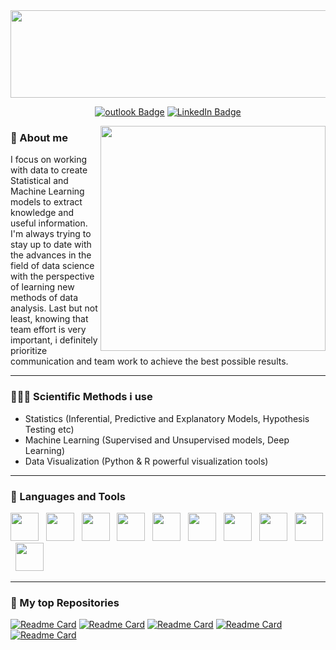 <!--
### Hello š, I'm Pantelis Mathioudakis
-->
<!--
<p align="center">
<img src="https://user-images.githubusercontent.com/124818321/218260983-ca75590d-35d2-43b7-a80b-b87ba9fc75ab.png" align="center" width="800" height="400">
<p>
 -->


<img src="https://user-images.githubusercontent.com/124818321/220197365-a2801fcf-ff16-46bb-b89a-8c9dcd454de2.png" align="center" width="1200" height="140"/>

<div align="center">
 
 <a href="mailto:panteleimon.math@outlook.com">![outlook Badge](https://img.shields.io/badge/-panteleimon.math@outlook.com-0078D4?style=plastic&logo=microsoft-outlook&logoColor=white&link=mailto:panteleimon.math@outlook.com)</a>
 <a href="https://www.linkedin.com/in/panteleimon-mathioudakis-03954b268?lipi=urn%3Ali%3Apage%3Ad_flagship3_profile_view_base_contact_details%3BKVGuUX3JQT2cS3dfrQ2nGw%3D%3D">![LinkedIn Badge](https://img.shields.io/badge/LinkedIn-0077B5?style=plastic&logo=linkedin&logoColor=white)</a>

</div>

<!--
<a href="https://www.linkedin.com/in/panteleimon-mathioudakis-03954b268?lipi=urn%3Ali%3Apage%3Ad_flagship3_profile_view_base_contact_details%3BKVGuUX3JQT2cS3dfrQ2nGw%3D%3D">
<p align="center">
<img src="https://img.shields.io/badge/LinkedIn-0077B5?style=for-the-badge&logo=linkedin&logoColor=white">
</p>
</a>
-->

<!--
**panteleimonmath/panteleimonmath** is a āØ _special_ āØ repository because its `README.md` (this file) appears on your GitHub profile.

Here are some ideas to get you started:

- š­ Iām currently working on ...
- š± Iām currently learning ...![Code typing-bro(1)](https://user-images.githubusercontent.com/124818321/221349013-2e123a49-96fd-44c8-8f50-7e7b9257babf.svg)

- šÆ Iām looking to collaborate on ...
- š¤ Iām looking for help with ...
- š¬ Ask me about ...
- š« How to reach me: ...
- š Pronouns: ...
- ā” Fun fact: ...
-->

<img align="right" src="https://user-images.githubusercontent.com/124818321/221349004-e1f2b719-6808-4a67-9315-fbe13a16663d.svg" width="360px"/>

### 📝 About me
I focus on working with data to create Statistical and Machine Learning models to extract knowledge and useful information. I'm always trying to stay up to date with the advances in the field of data science with the perspective of learning new methods of data analysis. Last but not least, knowing that team effort is very important, i definitely prioritize communication and team work to achieve the best possible results.

---

### 👨🏼‍💼 Scientific Methods i use
* Statistics (Inferential, Predictive and Explanatory Models, Hypothesis Testing etc)
* Machine Learning (Supervised and Unsupervised models, Deep Learning)
* Data Visualization (Python & R powerful visualization tools)

---

### 🤖 Languages and Tools

<p align = "left">
<img src = "https://user-images.githubusercontent.com/124818321/228042328-11cecf66-409d-4225-8e83-7dec0a5d30d2.svg" width = 45px/> &nbsp
<img src = "https://user-images.githubusercontent.com/124818321/228053844-8f7ba0d4-1e56-445a-8329-9806997f8f6f.svg" width = 45px/> &nbsp
<img src = "https://user-images.githubusercontent.com/124818321/228042513-1893c301-78f1-401a-9e98-e57e492031e8.svg" width = 45px > &nbsp
<img src = "https://user-images.githubusercontent.com/124818321/228042639-5f056fcf-a0d4-4857-b82c-72682164c3b6.svg" width = 45px > &nbsp
<img src = "https://user-images.githubusercontent.com/124818321/228042688-6cee6a48-8efa-48a7-9b0e-a4b9b21c6eb1.svg" width = 45px > &nbsp
<img src = "https://user-images.githubusercontent.com/124818321/228042983-4bcb5fb6-ee3a-409b-91d9-8ca1c3546be4.svg" width = 45px > &nbsp
<img src = "https://user-images.githubusercontent.com/124818321/228058153-b5ce5a9b-18f3-405b-8117-ad7075457d63.svg" width = 45px > &nbsp
<!---
 <img src = "https://user-images.githubusercontent.com/124818321/228054481-9ea4b882-286f-4210-93e8-74a4257bff8e.svg" width = 45px > &nbsp
 --->
<img src = "https://user-images.githubusercontent.com/124818321/228042771-39f8c535-32d0-4f9f-9cc1-d6e0d52c6940.svg" width = 45px > &nbsp
<img src = "https://user-images.githubusercontent.com/124818321/228061538-dda476f5-9223-45f5-a12c-987c3be7a400.svg" width = 45px > &nbsp
<!---
 <img src = "https://user-images.githubusercontent.com/124818321/228059356-9ddc7c48-d58e-4e8a-89ef-0d794868e92d.svg" width = 115px >&nbsp
 --->
<img src = "https://user-images.githubusercontent.com/124818321/228042909-f7a62813-d8ac-4c73-970a-712605435e61.png" width = 45px > &nbsp
</p>



---

### 💾 My top Repositories

[![Readme Card](https://github-readme-stats.vercel.app/api/pin/?username=panteleimonmath&repo=M.Sc-Thesis&theme=codeSTACKr&show_owner=true&hide_progress=true)](https://github.com/panteleimonmath/M.Sc.-Thesis) [![Readme Card](https://github-readme-stats.vercel.app/api/pin/?username=panteleimonmath&repo=Data-Mining-in-Bank-Marketing-Data&theme=codeSTACKr&show_owner=true&hide_progress=true)](https://github.com/panteleimonmath/Data-Mining-in-Bank-Marketing-Data) [![Readme Card](https://github-readme-stats.vercel.app/api/pin/?username=panteleimonmath&repo=Tourism-Expenditure-in-EU&theme=codeSTACKr&show_owner=true&hide_progress=true)](https://github.com/panteleimonmath/Tourism-Expenditure-in-EU) [![Readme Card](https://github-readme-stats.vercel.app/api/pin/?username=panteleimonmath&repo=Data-Analysis-with-R-Project&theme=codeSTACKr&show_owner=true&hide_progress=true)](https://github.com/panteleimonmath/Data-Analysis-with-R-Project) [![Readme Card](https://github-readme-stats.vercel.app/api/pin/?username=panteleimonmath&repo=Multivariate-Analysis-on-wine-data&theme=codeSTACKr&show_owner=true&hide_progress=true)](https://github.com/panteleimonmath/Multivariate-Analysis-on-wine-data)

